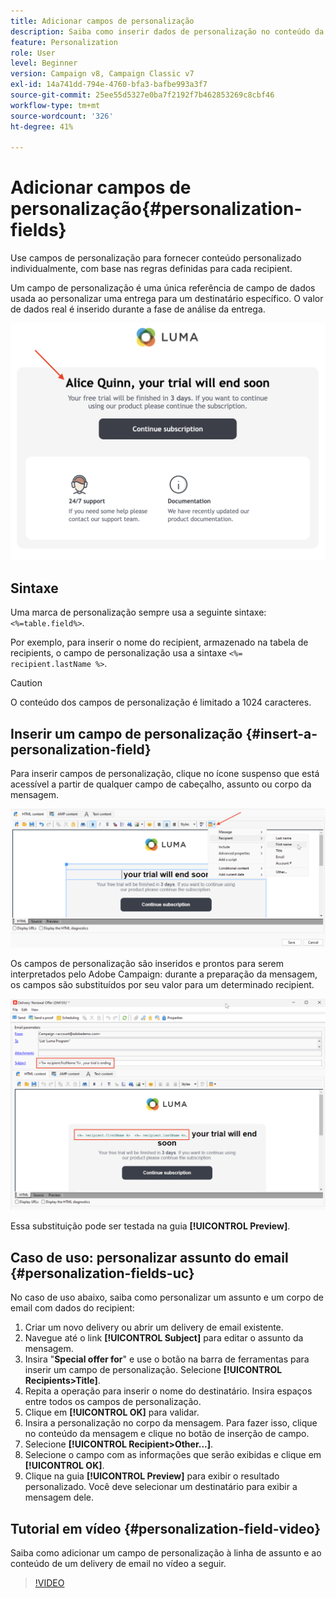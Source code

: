 ```yaml
---
title: Adicionar campos de personalização
description: Saiba como inserir dados de personalização no conteúdo da mensagem
feature: Personalization
role: User
level: Beginner
version: Campaign v8, Campaign Classic v7
exl-id: 14a741dd-794e-4760-bfa3-bafbe993a3f7
source-git-commit: 25ee55d5327e0ba7f2192f7b462853269c8cbf46
workflow-type: tm+mt
source-wordcount: '326'
ht-degree: 41%

---
```


# Adicionar campos de personalização{#personalization-fields}

Use campos de personalização para fornecer conteúdo personalizado individualmente, com base nas regras definidas para cada recipient.

Um campo de personalização é uma única referência de campo de dados usada ao personalizar uma entrega para um destinatário específico. O valor de dados real é inserido durante a fase de análise da entrega.

![amostra de personalização da mensagem](assets/perso-name-sample.png)

## Sintaxe

Uma marca de personalização sempre usa a seguinte sintaxe: `<%=table.field%>`.

Por exemplo, para inserir o nome do recipient, armazenado na tabela de recipients, o campo de personalização usa a sintaxe `<%= recipient.lastName %>`.

>[!CAUTION]
>
>O conteúdo dos campos de personalização é limitado a 1024 caracteres.

## Inserir um campo de personalização {#insert-a-personalization-field}

Para inserir campos de personalização, clique no ícone suspenso que está acessível a partir de qualquer campo de cabeçalho, assunto ou corpo da mensagem.

![inserir um campo de personalização](assets/perso-field-insert.png)

Os campos de personalização são inseridos e prontos para serem interpretados pelo Adobe Campaign: durante a preparação da mensagem, os campos são substituídos por seu valor para um determinado recipient.

![campos de personalização em um email](assets/perso-fields-in-msg.png)

Essa substituição pode ser testada na guia **[!UICONTROL Preview]**.

<!--Learn more about message preview in [this page]().-->

## Caso de uso: personalizar assunto do email {#personalization-fields-uc}

No caso de uso abaixo, saiba como personalizar um assunto e um corpo de email com dados do recipient:

1. Criar um novo delivery ou abrir um delivery de email existente.
1. Navegue até o link **[!UICONTROL Subject]** para editar o assunto da mensagem.
1. Insira &quot;**Special offer for**&quot; e use o botão na barra de ferramentas para inserir um campo de personalização. Selecione **[!UICONTROL Recipients>Title]**.
1. Repita a operação para inserir o nome do destinatário. Insira espaços entre todos os campos de personalização.
1. Clique em **[!UICONTROL OK]** para validar.
1. Insira a personalização no corpo da mensagem. Para fazer isso, clique no conteúdo da mensagem e clique no botão de inserção de campo.
1. Selecione **[!UICONTROL Recipient>Other...]**.
1. Selecione o campo com as informações que serão exibidas e clique em **[!UICONTROL OK]**.
1. Clique na guia **[!UICONTROL Preview]** para exibir o resultado personalizado. Você deve selecionar um destinatário para exibir a mensagem dele.



## Tutorial em vídeo {#personalization-field-video}

Saiba como adicionar um campo de personalização à linha de assunto e ao conteúdo de um delivery de email no vídeo a seguir.

>[!VIDEO](https://video.tv.adobe.com/v/31843?captions=por_br&quality=12)
